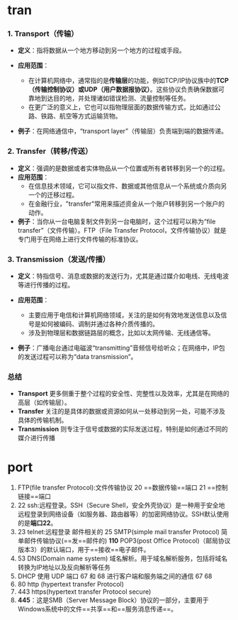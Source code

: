 # tran
### 1. Transport（传输）

- **定义**：指将数据从一个地方移动到另一个地方的过程或手段。
    
- **应用范围**：
    
    - 在计算机网络中，通常指的是**传输层**的功能，例如TCP/IP协议族中的**TCP（传输控制协议）**或**UDP（用户数据报协议）**。这些协议负责确保数据可靠地到达目的地，并处理诸如错误检测、流量控制等任务。
    - 在更广泛的意义上，它也可以指物理层面的数据传输方式，比如通过公路、铁路、航空等方式运输货物。
- **例子**：在网络通信中，“transport layer”（传输层）负责端到端的数据传递。
    

### 2. Transfer（转移/传送）

- **定义**：强调的是数据或者实体物品从一个位置或所有者转移到另一个的过程。
- **应用范围**：
    - 在信息技术领域，它可以指文件、数据或其他信息从一个系统或介质向另一个的迁移过程。
    - 在金融行业，"transfer"常用来描述资金从一个账户转移到另一个账户的动作。
- **例子**：当你从一台电脑复制文件到另一台电脑时，这个过程可以称为“file transfer”（文件传输）。FTP（File Transfer Protocol，文件传输协议）就是专门用于在网络上进行文件传输的标准协议。

### 3. Transmission（发送/传播）

- **定义**：特指信号、消息或数据的发送行为，尤其是通过媒介如电线、无线电波等进行传播的过程。
    
- **应用范围**：
    
    - 主要应用于电信和计算机网络领域，关注的是如何有效地发送信息以及信号是如何被编码、调制并通过各种介质传播的。
    - 涉及到物理层和数据链路层的概念，比如以太网传输、无线通信等。
- **例子**：广播电台通过电磁波“transmitting”音频信号给听众；在网络中，IP包的发送过程可以称为“data transmission”。
    

### 总结

- **Transport** 更多侧重于整个过程的安全性、完整性以及效率，尤其是在网络的高层（如传输层）。
- **Transfer** 关注的是具体的数据或资源如何从一处移动到另一处，可能不涉及具体的传输机制。
- **Transmission** 则专注于信号或数据的实际发送过程，特别是如何通过不同的媒介进行传播
# port
1. FTP(file transfer Protocol):文件传输协议
	20  ==数据传输==端口
	21  ==控制链接==端口
2. 22 ssh:远程登录。SSH（Secure Shell，安全外壳协议）是一种用于安全地远程登录到网络设备（如服务器、路由器等）的加密网络协议。SSH默认使用的是**端口22**。            
3. 23  telnet:远程登录
邮件相关的
	25  SMTP(simple mail transfer Protocol) 简单邮件传输协议(==发==邮件的) 
	**110** POP3(post Office Protocol)（邮局协议版本3）的默认端口，用于==接收==电子邮件。
4. 53  DNS(Domain name system) 域名解析。用于域名解析服务，包括将域名转换为IP地址以及反向解析等任务
5. DHCP 
	使用 UDP 端口 67 和 68 进行客户端和服务端之间的通信
	67
	68
6. 80 http  (hypertext transfer Protocol)
7. 443 https(hypertext transfer Protocol secure)
8. **445**：这是SMB（Server Message Block）协议的一部分，主要用于Windows系统中的文件==共享==和==服务消息传递==。